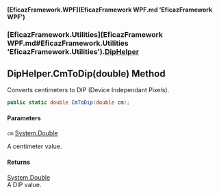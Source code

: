 #### [EficazFramework.WPF](EficazFramework WPF.md 'EficazFramework WPF')
### [EficazFramework.Utilities](EficazFramework WPF.md#EficazFramework.Utilities 'EficazFramework.Utilities').[DipHelper](EficazFramework.Utilities/DipHelper.md 'EficazFramework.Utilities.DipHelper')

## DipHelper.CmToDip(double) Method

Converts centimeters to DIP (Device Independant Pixels).

```csharp
public static double CmToDip(double cm);
```
#### Parameters

<a name='EficazFramework.Utilities.DipHelper.CmToDip(double).cm'></a>

`cm` [System.Double](https://docs.microsoft.com/en-us/dotnet/api/System.Double 'System.Double')

A centimeter value.

#### Returns
[System.Double](https://docs.microsoft.com/en-us/dotnet/api/System.Double 'System.Double')  
A DIP value.